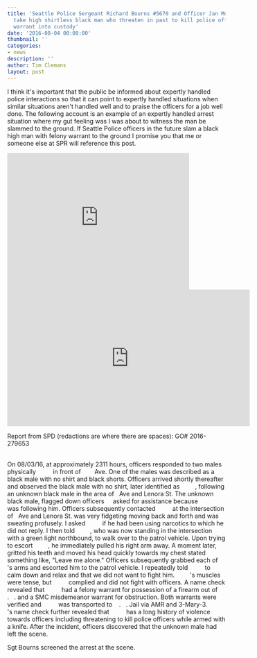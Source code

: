 ```yaml
---
title: 'Seattle Police Sergeant Richard Bourns #5670 and Officer Jan Moon #5798 expertly
  take high shirtless black man who threaten in past to kill police officer with felony
  warrant into custody'
date: '2016-08-04 00:00:00'
thumbnail: ''
categories:
- news
description: ''
author: Tim Clemans
layout: post
---
```

I think it's important that the public be informed about expertly handled police interactions so that it can point to expertly handled situations when similar situations aren't handled well and to praise the officers for a job well done. The following account is an example of an expertly handled arrest situation where my gut feeling was I was about to witness the man be slammed to the ground. If Seattle Police officers in the future slam a black high man with felony warrant to the ground I promise you that me or someone else at SPR will reference this post.

<iframe width="420" height="315" src="https://www.youtube.com/embed/XGw1bWiqxC4" frameborder="0" allowfullscreen></iframe>
<iframe width="560" height="315" src="https://www.youtube.com/embed/nolojsmwsOs" frameborder="0" allowfullscreen></iframe>

Report from SPD (redactions are where there are spaces):
GO# 2016-279653
<div style="white-space: pre-wrap;">
On 08/03/16, at approximately 2311 hours, officers responded to two males physically          in front of        Ave. One of the males was described as a black male with no shirt and black shorts. Officers arrived shortly thereafter and observed the black male with no shirt, later identified as         , following an unknown black male in the area of   Ave and Lenora St. The unknown black male, flagged down officers     asked for assistance because          was following him. Officers subsequently contacted          at the intersection of   Ave and Lenora St. was very fidgeting moving back and forth and was sweating profusely. I asked          if he had been using narcotics to which he did not reply. I then told         , who was now standing in the intersection with a green light northbound, to walk over to the patrol vehicle. Upon trying to escort         , he immediately pulled his right arm away. A moment later,          gritted his teeth and moved his head quickly towards my chest stated something like, "Leave me alone." Officers subsequently grabbed each of         's arms and escorted him to the patrol vehicle. I repeatedly told          to calm down and relax and that we did not want to fight him.         's muscles were tense, but          complied and did not fight with officers. A name check revealed that          had a felony warrant for possession of a firearm out of    .   . and a SMC misdemeanor warrant for obstruction. Both warrants were verified and          was transported to    .   . Jail via AMR and 3-Mary-3.         's name check further revealed that          has a long history of violence towards officers including threatening to kill police officers while armed with a knife. After the incident, officers discovered that the unknown male had left the scene.
</div>

Sgt Bourns screened the arrest at the scene.


